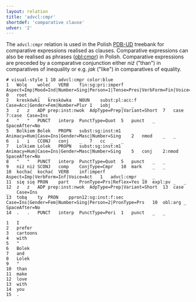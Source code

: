 ```yaml
---
layout: relation
title: 'advcl:cmpr'
shortdef: 'comparative clause'
udver: '2'
---
```


The `advcl:cmpr` relation is used in the Polish [PDB-UD](http://universaldependencies.org/treebanks/pl_pdb/index.html) treebank for comparative expressions realised as clauses. Comparative expressions can also be realised as phrases ([obl:cmpr](https://universaldependencies.org/pl/dep/obl-cmpr.html)) in Polish. Comparative expressions are preceded by a comparative conjunction either _niż_ ("than") in comparatives of inequality or e.g. _jak_ ("like") in comparatives of equality. 

~~~ conllu
# visual-style 1 10 advcl:cmpr color:blue
1	Wolę	woleć	VERB	fin:sg:pri:imperf	Aspect=Imp|Mood=Ind|Number=Sing|Person=1|Tense=Pres|VerbForm=Fin|Voice=Act	0	root	_	_
2	kreskówki	kreskówka	NOUN	subst:pl:acc:f	Case=Acc|Gender=Fem|Number=Plur	1	iobj	_	_
3	z	z	ADP	prep:inst:nwok	AdpType=Prep|Variant=Short	7	case	7:case	Case=Ins
4	"	"	PUNCT	interp	PunctType=Quot	5	punct	_	SpaceAfter=No
5	Bolkiem	Bolek	PROPN	subst:sg:inst:m1	Animacy=Hum|Case=Ins|Gender=Masc|Number=Sing	2	nmod	_	_
6	i	i	CCONJ	conj	_	7	cc	_	_
7	Lolkiem	Lolek	PROPN	subst:sg:inst:m1	Animacy=Hum|Case=Ins|Gender=Masc|Number=Sing	5	conj	2:nmod	SpaceAfter=No
8	"	"	PUNCT	interp	PunctType=Quot	5	punct	_	_
9	niż	niż	SCONJ	comp	ConjType=Cmpr	10	mark	_	_
10	kochać	kochać	VERB	inf:imperf	Aspect=Imp|VerbForm=Inf|Voice=Act	1	advcl:cmpr	_	_
11	się	się	PRON	part	PronType=Prs|Reflex=Yes	10	expl:pv	_	_
12	z	z	ADP	prep:inst:nwok	AdpType=Prep|Variant=Short	13	case	_	Case=Ins
13	tobą	ty	PRON	ppron12:sg:inst:f:sec	Case=Ins|Gender=Fem|Number=Sing|Person=2|PronType=Prs	10	obl:arg	_	SpaceAfter=No
14	.	.	PUNCT	interp	PunctType=Peri	1	punct	_	_
~~~

~~~ conllu
1	I
2	prefer
3	cartoons
4	with
5	"
6	Bolek
7	and
8	Lolek
9	"
10	than
11	make
12	love
13	with
14	you
15	.
~~~
<!-- Interlanguage links updated Pá kvě 14 11:08:46 CEST 2021 -->
